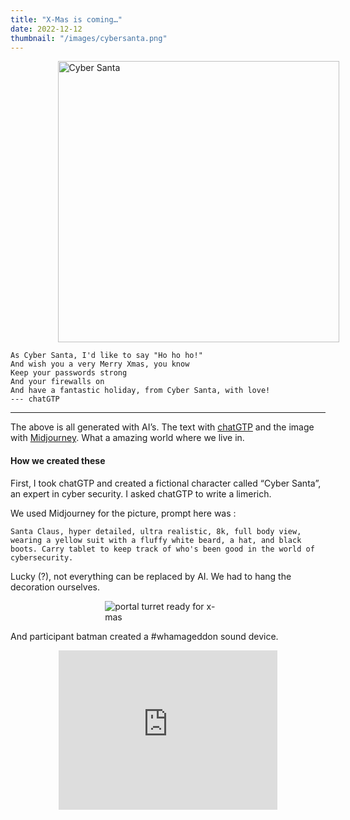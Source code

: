 ```yaml
---
title: "X-Mas is coming…"
date: 2022-12-12
thumbnail: "/images/cybersanta.png"
---
```


<img src="/images/cybersanta.png" width="450px" style="margin: 0 15%;" alt="Cyber Santa">

    As Cyber Santa, I'd like to say "Ho ho ho!"
    And wish you a very Merry Xmas, you know
    Keep your passwords strong
    And your firewalls on
    And have a fantastic holiday, from Cyber Santa, with love!
    --- chatGTP 

<hr />

The above is all generated with AI’s. The text with [chatGTP](https://openai.com/blog/chatgpt/) and the image with [Midjourney](https://www.midjourney.com/). What a amazing world where we live in.

#### How we created these
First, I took chatGTP and created a fictional character called “Cyber Santa”, an expert in cyber security.  I asked chatGTP to write a limerich.

We used Midjourney for the picture, prompt here was :   

    Santa Claus, hyper detailed, ultra realistic, 8k, full body view, wearing a yellow suit with a fluffy white beard, a hat, and black boots. Carry tablet to keep track of who's been good in the world of cybersecurity.

Lucky (?), not everything can be replaced by AI. We had to hang the decoration ourselves.


<div width="150px" style="margin: 0 30%;">
<img alt="portal turret ready for x-mas" src="/images/turret_spacev6_xmas_web.jpg">
</div>

And participant batman created a #whamageddon sound device. 

<div align="center">
<iframe width="350" height="255" src="https://www.youtube.com/embed/g5ib6TEji5o" title="YouTube video player" frameborder="0" allow="accelerometer; autoplay; clipboard-write; encrypted-media; gyroscope; picture-in-picture" allowfullscreen></iframe>
</div>
<br/>
